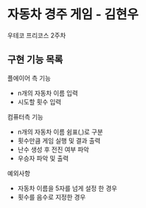 자동차 경주 게임 - 김현우
=
우테코 프리코스 2주차

구현 기능 목록
-
플에이어 측 기능
- n개의 자동차 이름 입력
- 시도할 횟수 입력

컴퓨터측 기능
- n개의 자동차 이름 쉼표(,)로 구분
- 횟수만큼 게임 실행 및 결과 출력
- 난수 생성 후 전진 여부 파악
- 우승자 파악 및 출력

예외사항
- 자동차 이름을 5자를 넘게 설정 한 경우
- 횟수를 음수로 지정한 경우